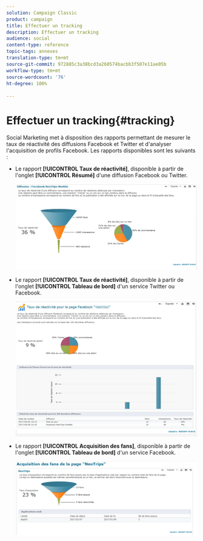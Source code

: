 ```yaml
---
solution: Campaign Classic
product: campaign
title: Effectuer un tracking
description: Effectuer un tracking
audience: social
content-type: reference
topic-tags: annexes
translation-type: tm+mt
source-git-commit: 972885c3a38bcd3a260574bacbb3f507e11ae05b
workflow-type: tm+mt
source-wordcount: '76'
ht-degree: 100%

---
```



# Effectuer un tracking{#tracking}

Social Marketing met à disposition des rapports permettant de mesurer le taux de réactivité des diffusions Facebook et Twitter et d&#39;analyser l&#39;acquisition de profils Facebook. Les rapports disponibles sont les suivants :

* Le rapport **[!UICONTROL Taux de réactivité]**, disponible à partir de l&#39;onglet **[!UICONTROL Résumé]** d&#39;une diffusion Facebook ou Twitter.

   ![](assets/social_report_3.png)

* Le rapport **[!UICONTROL Taux de réactivité]**, disponible à partir de l&#39;onglet **[!UICONTROL Tableau de bord]** d&#39;un service Twitter ou Facebook.

   ![](assets/social_report_2.png)

* Le rapport **[!UICONTROL Acquisition des fans]**, disponible à partir de l&#39;onglet **[!UICONTROL Tableau de bord]** d&#39;un service Facebook.

   ![](assets/social_report_1.png)

